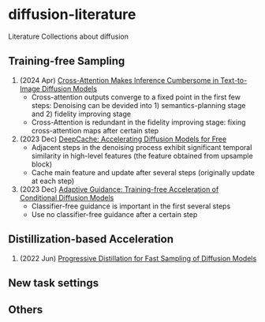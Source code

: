 # diffusion-literature
Literature Collections about diffusion

## Training-free Sampling
1. (2024 Apr) [Cross-Attention Makes Inference Cumbersome in Text-to-Image Diffusion Models](https://arxiv.org/pdf/2404.02747)
   - Cross-attention outputs converge to a fixed point in the first few steps: Denoising can be devided into 1) semantics-planning stage and 2) fidelity improving stage
   - Cross-Attention is redundant in the fidelity improving stage: fixing cross-attention maps after certain step
2. (2023 Dec) [DeepCache: Accelerating Diffusion Models for Free](https://arxiv.org/pdf/2312.00858)
   - Adjacent steps in the denoising process exhibit significant temporal similarity in high-level features (the feature obtained from upsample block)
   - Cache main feature and update after several steps (originally update at each step)
4. (2023 Dec) [Adaptive Guidance: Training-free Acceleration of Conditional Diffusion Models](https://arxiv.org/pdf/2312.12487)
   - Classifier-free guidance is important in the first several steps
   - Use no classifier-free guidance after a certain step


## Distillization-based Acceleration
1. (2022 Jun) [Progressive Distillation for Fast Sampling of Diffusion Models](https://arxiv.org/pdf/2202.00512)

## New task settings

## Others
